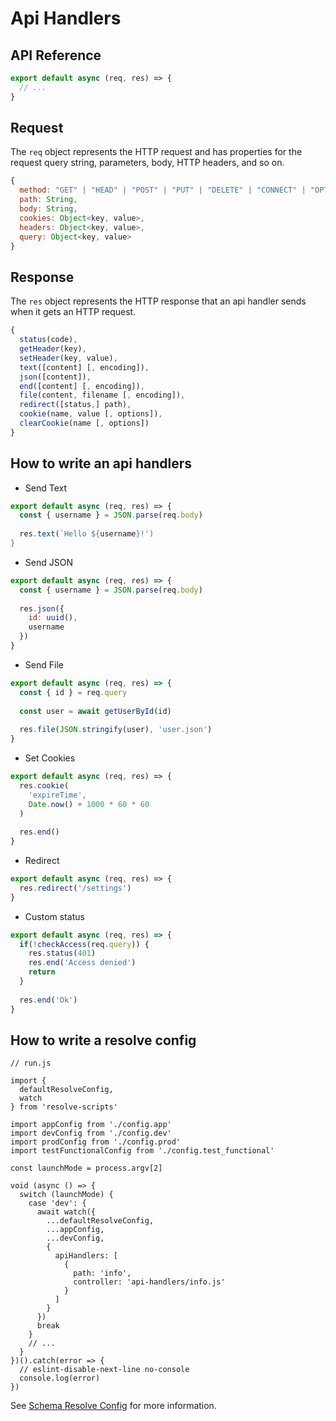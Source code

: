 # Api Handlers

## API Reference

```js
export default async (req, res) => {
  // ...
}
```

## Request

The `req` object represents the HTTP request and has properties for the request query string, parameters, body, HTTP headers, and so on.

```js
{
  method: "GET" | "HEAD" | "POST" | "PUT" | "DELETE" | "CONNECT" | "OPTIONS" | "TRACE" | "PATCH",
  path: String,
  body: String,
  cookies: Object<key, value>,
  headers: Object<key, value>,
  query: Object<key, value>
}
```

## Response

The `res` object represents the HTTP response that an api handler sends when it gets an HTTP request.

```js
{
  status(code),
  getHeader(key),
  setHeader(key, value),
  text([content] [, encoding]),
  json([content]),
  end([content] [, encoding]),
  file(content, filename [, encoding]),
  redirect([status,] path),
  cookie(name, value [, options]),
  clearCookie(name [, options])
}
```

## How to write an api handlers

* Send Text

```js
export default async (req, res) => {
  const { username } = JSON.parse(req.body)
  
  res.text(`Hello ${username}!')
}
```

* Send JSON

```js
export default async (req, res) => {
  const { username } = JSON.parse(req.body)
    
  res.json({
    id: uuid(),
    username
  })
}
```

* Send File

```js
export default async (req, res) => {
  const { id } = req.query
  
  const user = await getUserById(id) 
  
  res.file(JSON.stringify(user), 'user.json')
}
```

* Set Cookies

```js
export default async (req, res) => {
  res.cookie(
    'expireTime',
    Date.now() + 1000 * 60 * 60
  )
  
  res.end()
}
```

* Redirect

```js
export default async (req, res) => {
  res.redirect('/settings')
}
```

* Custom status

```js
export default async (req, res) => {
  if(!checkAccess(req.query)) {
    res.status(401)
    res.end('Access denied')
    return
  }
  
  res.end('Ok')
}
```

## How to write a resolve config

```
// run.js

import {
  defaultResolveConfig,
  watch
} from 'resolve-scripts'

import appConfig from './config.app'
import devConfig from './config.dev'
import prodConfig from './config.prod'
import testFunctionalConfig from './config.test_functional'

const launchMode = process.argv[2]

void (async () => {
  switch (launchMode) {
    case 'dev': {
      await watch({
        ...defaultResolveConfig,
        ...appConfig,
        ...devConfig,
        {
          apiHandlers: [
            {
              path: 'info',
              controller: 'api-handlers/info.js'
            } 
          ]
        }
      })
      break
    }
    // ...
  }  
})().catch(error => {
  // eslint-disable-next-line no-console
  console.log(error)
})
```

See [Schema Resolve Config](../packages/core/resolve-scripts/configs/schema.resolve.config.json) for more information.